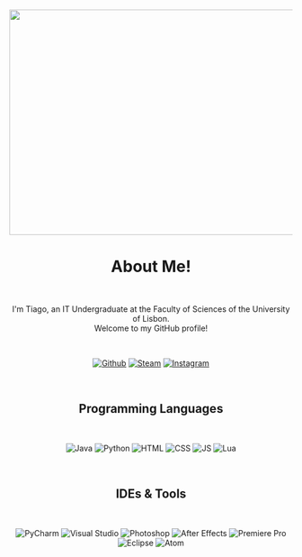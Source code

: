 <br>
<div align="center">
  <p>
    <img src="https://i.pinimg.com/originals/33/1d/34/331d344c012c1ff4307858f8c9f38706.gif" width="1000px" height="400px">
  </p>
</div>

<div>
  <h1 align="center">About Me!</h1>
  <br>
  <p align="center">I'm Tiago, an IT Undergraduate at the Faculty of Sciences of the University of Lisbon. <br> Welcome to my GitHub profile!</p>
  <br>

  <p align="center">
    <a href="https://github.com/PhoenixC3" target="_blank"><img
        src="https://img.shields.io/badge/GitHub-100000?style=for-the-badge&logo=github&logoColor=white"
        alt="Github"></a>
    <a href="https://www.steamcommunity.com/id/PhoenixC3" target="_blank"><img
        src="https://img.shields.io/badge/Steam-000000?style=for-the-badge&logo=steam&logoColor=white"
        alt="Steam"></a>
    <a href="https://www.instagram.com/tiagoalmeida.15/" target="_blank"><img
        src="https://img.shields.io/badge/Instagram-E4405F?style=for-the-badge&logo=instagram&logoColor=white"
        alt="Instagram"></a>
  </p>
</div>

<br>

<div>
  <h2 align="center">Programming Languages</h1>
  <br>
  <p align="center">
    <img src="https://img.shields.io/badge/Java-ED8B00?style=for-the-badge&logo=java&logoColor=white" alt="Java">
    <img src="https://img.shields.io/badge/Python-3776AB?style=for-the-badge&logo=python&logoColor=white" alt="Python">
    <img src="https://img.shields.io/badge/HTML5-E34F26?style=for-the-badge&logo=html5&logoColor=white" alt="HTML">
    <img src="https://img.shields.io/badge/CSS3-1572B6?style=for-the-badge&logo=css3&logoColor=white" alt="CSS">
    <img src="https://img.shields.io/badge/JavaScript-F7DF1E?style=for-the-badge&logo=javascript&logoColor=black" alt="JS">
    <img src="https://img.shields.io/badge/Lua-2C2D72?style=for-the-badge&logo=lua&logoColor=white" alt="Lua">
   
  </p>
</div>

<br>

<div>
  <h2 align="center">IDEs & Tools</h1>
  <br>
  <p align="center">
    <img src="https://img.shields.io/badge/pycharm-143?style=for-the-badge&logo=pycharm&logoColor=black&color=black&labelColor=green" alt="PyCharm">
    <img src="https://img.shields.io/badge/Visual_Studio_Code-0078D4?style=for-the-badge&logo=visual%20studio%20code&logoColor=white" alt="Visual Studio">
    <img src="https://img.shields.io/badge/Adobe%20Photoshop-31A8FF?style=for-the-badge&logo=Adobe%20Photoshop&logoColor=black" alt="Photoshop">
    <img src="https://img.shields.io/badge/Adobe%20after%20affects-CF96FD?style=for-the-badge&logo=Adobe%20after%20effects&logoColor=393665" alt="After Effects">
    <img src="https://img.shields.io/badge/Adobe%20Premiere%20Pro-9999FF?style=for-the-badge&logo=Adobe%20Premiere%20Pro&logoColor=white" alt="Premiere Pro">
    <img src="https://img.shields.io/badge/Eclipse-2C2255?style=for-the-badge&logo=eclipse&logoColor=white" alt="Eclipse">
    <img src="https://img.shields.io/badge/Atom-66595C?style=for-the-badge&logo=Atom&logoColor=white" alt="Atom">
  </p>
</div>
